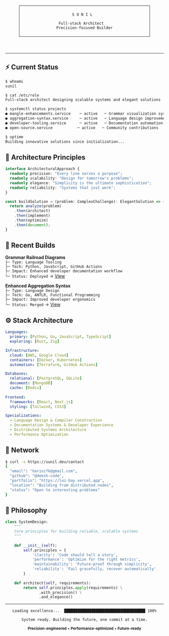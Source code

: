 <div align="center">

```ascii
┌─────────────────────────────────────────────────────────┐
│                                                         │
│                       S U N I L                         │
│                                                         │
│                 Full-stack Architect                    │
│                Precision-focused Builder                │
│                                                         │
└─────────────────────────────────────────────────────────┘
```

</div>

<br>

---

## ⚡ Current Status

```bash
$ whoami
sunil

$ cat /etc/role
Full-stack architect designing scalable systems and elegant solutions

$ systemctl status projects
● mangle-enhancements.service    ─ active   ─ Grammar visualization systems  
● aggregation-syntax.service     ─ active   ─ Language design improvements
● developer-tooling.service      ─ active   ─ Documentation automation
● open-source.service           ─ active   ─ Community contributions

$ uptime
Building innovative solutions since initialization...
```

## 🎯 Architecture Principles

```typescript
interface ArchitecturalApproach {
  readonly precision: "Every line serves a purpose";
  readonly scalability: "Design for tomorrow's problems";
  readonly elegance: "Simplicity is the ultimate sophistication";
  readonly reliability: "Systems that just work";
}

const buildSolution = (problem: ComplexChallenge): ElegantSolution => {
  return analyze(problem)
    .then(architect)
    .then(implement)
    .then(optimize)
    .then(document);
}
```

## 🚀 Recent Builds

**Grammar Railroad Diagrams**  
`├─ Type: Language Tooling`  
`├─ Tech: Python, JavaScript, GitHub Actions`  
`├─ Impact: Enhanced developer documentation workflow`  
`└─ Status: Deployed` → [View](https://github.com/google/mangle/pull/76)

**Enhanced Aggregation Syntax**  
`├─ Type: Language Design`  
`├─ Tech: Go, ANTLR, Functional Programming`  
`├─ Impact: Improved developer ergonomics`  
`└─ Status: Merged` → [View](https://github.com/google/mangle/pull/75)

## ⚙️ Stack Architecture

```yaml
Languages:
  primary: [Python, Go, JavaScript, TypeScript]
  exploring: [Rust, Zig]

Infrastructure:
  cloud: [AWS, Google Cloud]
  containers: [Docker, Kubernetes]
  automation: [Terraform, GitHub Actions]

Databases:
  relational: [PostgreSQL, SQLite]
  document: [MongoDB]
  cache: [Redis]
  
Frontend:
  frameworks: [React, Next.js]
  styling: [Tailwind, CSS3]

Specializations:
  - Language Design & Compiler Construction
  - Documentation Systems & Developer Experience  
  - Distributed Systems Architecture
  - Performance Optimization
```

## 📡 Network

```bash
$ curl -s https://sunil.dev/contact
{
  "email": "harinifk@gmail.com",
  "github": "@deesh-code", 
  "portfolio": "https://lui-bay.vercel.app",
  "location": "Building from distributed nodes",
  "status": "Open to interesting problems"
}
```

## 💭 Philosophy

```python
class SystemDesign:
    """
    Core principles for building reliable, scalable systems
    """
    
    def __init__(self):
        self.principles = {
            'clarity': 'Code should tell a story',
            'performance': 'Optimize for the right metrics', 
            'maintainability': 'Future-proof through simplicity',
            'reliability': 'Fail gracefully, recover automatically'
        }
    
    def architect(self, requirements):
        return self.principles.apply(requirements) \
               .with_precision() \
               .and_elegance()
```

---

<div align="center">

```
Loading excellence...  ████████████████████████████████████ 100%

System ready. Building the future, one commit at a time.
```

<sub>**Precision-engineered** • **Performance-optimized** • **Future-ready**</sub>

</div><!-- Profile updated: Sat Oct 11 12:57:19 UTC 2025 -->
<!-- Profile updated: Sat Oct 11 14:45:27 UTC 2025 -->
<!-- Profile updated: Sun Oct 12 12:34:19 UTC 2025 -->
<!-- Profile updated: Mon Oct 13 12:39:25 UTC 2025 -->
<!-- Profile updated: Tue Oct 14 12:41:13 UTC 2025 -->
<!-- Profile updated: Wed Oct 15 12:40:41 UTC 2025 -->
<!-- Profile updated: Thu Oct 16 12:40:48 UTC 2025 -->
<!-- Profile updated: Fri Oct 17 12:39:03 UTC 2025 -->
<!-- Profile updated: Sat Oct 18 12:35:00 UTC 2025 -->
<!-- Profile updated: Sun Oct 19 12:35:02 UTC 2025 -->
<!-- Profile updated: Mon Oct 20 12:40:19 UTC 2025 -->

